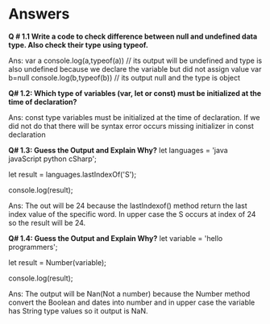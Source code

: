 # Answers
**Q # 1.1 Write a code to check difference between null and undefined data type. Also check their type using typeof.**

Ans: 
var a
console.log(a,typeof(a))
// its output will be undefined and type is also undefined because we declare the variable but did not assign value
var b=null
console.log(b,typeof(b))
// its output null and the type is object

**Q# 1.2: Which type of variables (var, let or const) must be initialized at the time of declaration?**

Ans: const type variables must be initialized at the time of declaration. If we did not do that there will be syntax error occurs missing initializer in const declaration

**Q# 1.3: Guess the Output and Explain Why?**
let languages = 'java javaScript python cSharp';

let result = languages.lastIndexOf('S');

console.log(result);

Ans: The out will be 24 because the lastIndexof() method return the last index value of the specific word. In upper case the S occurs at index of 24 so the result will be 24.

**Q# 1.4: Guess the Output and Explain Why?**
let variable = 'hello programmers';

let result = Number(variable);

console.log(result);

Ans: The output will be Nan(Not a number) because the Number method convert the Boolean and dates into number and in upper case the variable has String type values so it output is NaN.


